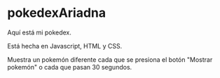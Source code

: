# pokedexAriadna

Aquí está mi pokedex.

Está hecha en Javascript, HTML y CSS.

Muestra un pokemón diferente cada que se presiona el botón "Mostrar pokemón" o cada que pasan 30 segundos.
